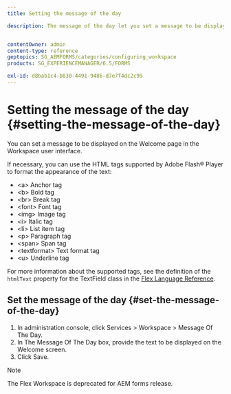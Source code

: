 ```yaml
---
title: Setting the message of the day

description: The message of the day let you set a message to be displayed on the Welcome page in the Workspace user interface.


contentOwner: admin
content-type: reference
geptopics: SG_AEMFORMS/categories/configuring_workspace
products: SG_EXPERIENCEMANAGER/6.5/FORMS

exl-id: d8bab1c4-b830-4491-9486-d7e7f4dc2c99
---
```

# Setting the message of the day {#setting-the-message-of-the-day}

You can set a message to be displayed on the Welcome page in the Workspace user interface.

If necessary, you can use the HTML tags supported by Adobe Flash® Player to format the appearance of the text:

* &lt;a&gt; Anchor tag
* &lt;b&gt; Bold tag
* &lt;br&gt; Break tag
* &lt;font&gt; Font tag
* &lt;img&gt; Image tag
* &lt;i&gt; Italic tag
* &lt;li&gt; List item tag
* &lt;p&gt; Paragraph tag
* &lt;span&gt; Span tag
* &lt;textformat&gt; Text format tag
* &lt;u&gt; Underline tag

For more information about the supported tags, see the definition of the `htmlText` property for the TextField class in the [Flex Language Reference](https://flex.apache.org/).

## Set the message of the day {#set-the-message-of-the-day}

1. In administration console, click Services &gt; Workspace &gt; Message Of The Day.
1. In The Message Of The Day box, provide the text to be displayed on the Welcome screen.
1. Click Save.

>[!NOTE]
>
>The Flex Workspace is deprecated for AEM forms release.
